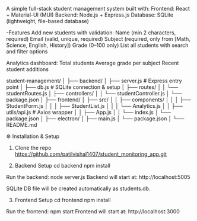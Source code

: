 A simple full-stack student management system built with:
Frontend: React + Material-UI (MUI)
Backend: Node.js + Express.js
Database: SQLite (lightweight, file-based database)



-Features
Add new students with validation:
Name (min 2 characters, required)
Email (valid, unique, required)
Subject (required, only from [Math, Science, English, History])
Grade (0–100 only)
List all students with search and filter options

Analytics dashboard:
Total students
Average grade per subject
Recent student additions


student-management/
│
├── backend/
│   ├── server.js          # Express entry point
│   ├── db.js              # SQLite connection & setup
│   ├── routes/
│   │   └── studentRoutes.js
│   ├── controllers/
│   │   └── studentController.js
│   └── package.json
│
├── frontend/
│   ├── src/
│   │   ├── components/
│   │   │   ├── StudentForm.js
│   │   │   ├── StudentList.js
│   │   │   └── Analytics.js
│   │   ├── utils/api.js   # Axios wrapper
│   │   ├── App.js
│   │   └── index.js
│   └── package.json
│
├── electron/
│   ├── main.js
│   └── package.json
│
└── README.md


⚙️ Installation & Setup


1. Clone the repo
https://github.com/patilvishal1407/student_monitoring_app.git


2. Backend Setup
cd backend
npm install

Run the backend: node server.js
Backend will start at: http://localhost:5005


SQLite DB file will be created automatically as students.db.

3. Frontend Setup
cd frontend
npm install

Run the frontend: npm start
Frontend will start at: http://localhost:3000
